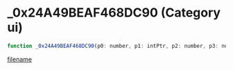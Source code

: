 # _0x24A49BEAF468DC90 (Category ui)

```js
function _0x24A49BEAF468DC90(p0: number, p1: intPtr, p2: number, p3: number, p4: number): Array
```

[filename](_0x24A49BEAF468DC90_m.md ':include')